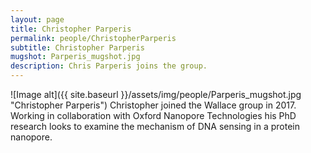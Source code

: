 ```yaml
---
layout: page
title: Christopher Parperis
permalink: people/ChristopherParperis
subtitle: Christopher Parperis
mugshot: Parperis_mugshot.jpg
description: Chris Parperis joins the group.
---
```

![Image alt]({{ site.baseurl }}/assets/img/people/Parperis_mugshot.jpg "Christopher Parperis")
Christopher joined the Wallace group in 2017. Working in collaboration with Oxford Nanopore Technologies his PhD research looks to examine the mechanism of DNA sensing in a protein nanopore.
